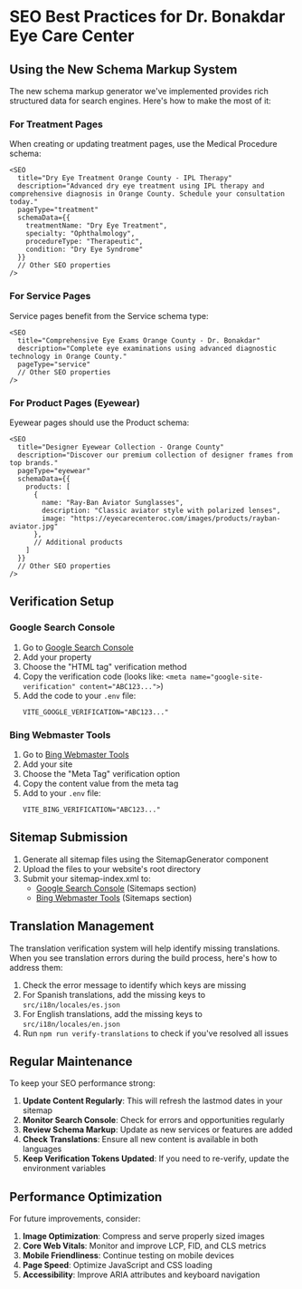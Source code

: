# SEO Best Practices for Dr. Bonakdar Eye Care Center

## Using the New Schema Markup System

The new schema markup generator we've implemented provides rich structured data for search engines. Here's how to make the most of it:

### For Treatment Pages

When creating or updating treatment pages, use the Medical Procedure schema:

```tsx
<SEO
  title="Dry Eye Treatment Orange County - IPL Therapy"
  description="Advanced dry eye treatment using IPL therapy and comprehensive diagnosis in Orange County. Schedule your consultation today."
  pageType="treatment"
  schemaData={{
    treatmentName: "Dry Eye Treatment",
    specialty: "Ophthalmology",
    procedureType: "Therapeutic",
    condition: "Dry Eye Syndrome"
  }}
  // Other SEO properties
/>
```

### For Service Pages

Service pages benefit from the Service schema type:

```tsx
<SEO
  title="Comprehensive Eye Exams Orange County - Dr. Bonakdar"
  description="Complete eye examinations using advanced diagnostic technology in Orange County."
  pageType="service" 
  // Other SEO properties
/>
```

### For Product Pages (Eyewear)

Eyewear pages should use the Product schema:

```tsx
<SEO
  title="Designer Eyewear Collection - Orange County"
  description="Discover our premium collection of designer frames from top brands."
  pageType="eyewear"
  schemaData={{
    products: [
      {
        name: "Ray-Ban Aviator Sunglasses",
        description: "Classic aviator style with polarized lenses",
        image: "https://eyecarecenteroc.com/images/products/rayban-aviator.jpg"
      },
      // Additional products
    ]
  }}
  // Other SEO properties
/>
```

## Verification Setup

### Google Search Console

1. Go to [Google Search Console](https://search.google.com/search-console)
2. Add your property
3. Choose the "HTML tag" verification method
4. Copy the verification code (looks like: `<meta name="google-site-verification" content="ABC123...">`)
5. Add the code to your `.env` file:
   ```
   VITE_GOOGLE_VERIFICATION="ABC123..."
   ```

### Bing Webmaster Tools

1. Go to [Bing Webmaster Tools](https://www.bing.com/webmasters)
2. Add your site
3. Choose the "Meta Tag" verification option
4. Copy the content value from the meta tag
5. Add to your `.env` file:
   ```
   VITE_BING_VERIFICATION="ABC123..."
   ```

## Sitemap Submission

1. Generate all sitemap files using the SitemapGenerator component
2. Upload the files to your website's root directory
3. Submit your sitemap-index.xml to:
   - [Google Search Console](https://search.google.com/search-console) (Sitemaps section)
   - [Bing Webmaster Tools](https://www.bing.com/webmasters) (Sitemaps section)

## Translation Management

The translation verification system will help identify missing translations. When you see translation errors during the build process, here's how to address them:

1. Check the error message to identify which keys are missing
2. For Spanish translations, add the missing keys to `src/i18n/locales/es.json`
3. For English translations, add the missing keys to `src/i18n/locales/en.json`
4. Run `npm run verify-translations` to check if you've resolved all issues

## Regular Maintenance

To keep your SEO performance strong:

1. **Update Content Regularly**: This will refresh the lastmod dates in your sitemap
2. **Monitor Search Console**: Check for errors and opportunities regularly
3. **Review Schema Markup**: Update as new services or features are added
4. **Check Translations**: Ensure all new content is available in both languages
5. **Keep Verification Tokens Updated**: If you need to re-verify, update the environment variables

## Performance Optimization

For future improvements, consider:

1. **Image Optimization**: Compress and serve properly sized images
2. **Core Web Vitals**: Monitor and improve LCP, FID, and CLS metrics
3. **Mobile Friendliness**: Continue testing on mobile devices
4. **Page Speed**: Optimize JavaScript and CSS loading
5. **Accessibility**: Improve ARIA attributes and keyboard navigation